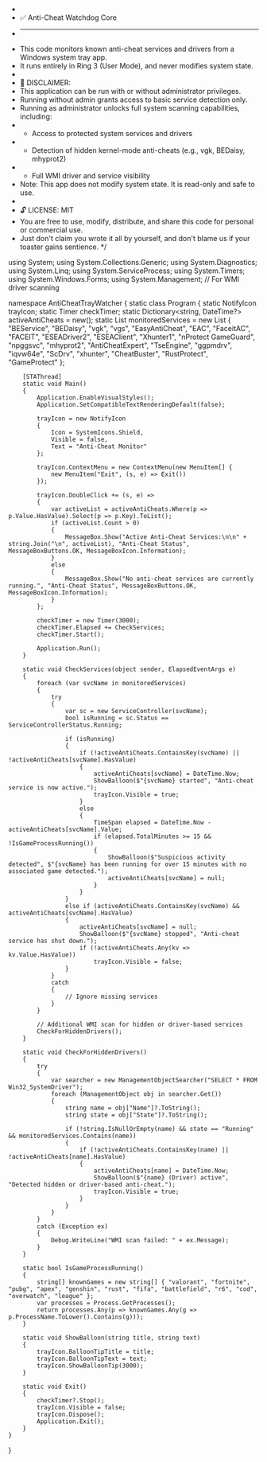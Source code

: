 *
 * ✅ Anti-Cheat Watchdog Core
 * ----------------------------
 * This code monitors known anti-cheat services and drivers from a Windows system tray app.
 * It runs entirely in Ring 3 (User Mode), and never modifies system state.
 *
 * 📝 DISCLAIMER:
 * This application can be run with or without administrator privileges.
 * Running without admin grants access to basic service detection only.
 * Running as administrator unlocks full system scanning capabilities, including:
 *   - Access to protected system services and drivers
 *   - Detection of hidden kernel-mode anti-cheats (e.g., vgk, BEDaisy, mhyprot2)
 *   - Full WMI driver and service visibility
 * Note: This app does not modify system state. It is read-only and safe to use.
 *
 * 🔓 LICENSE: MIT
 * You are free to use, modify, distribute, and share this code for personal or commercial use.
 * Just don't claim you wrote it all by yourself, and don't blame us if your toaster gains sentience.
 */


using System;
using System.Collections.Generic;
using System.Diagnostics;
using System.Linq;
using System.ServiceProcess;
using System.Timers;
using System.Windows.Forms;
using System.Management; // For WMI driver scanning

namespace AntiCheatTrayWatcher
{
    static class Program
    {
        static NotifyIcon trayIcon;
        static Timer checkTimer;
        static Dictionary<string, DateTime?> activeAntiCheats = new();
        static List<string> monitoredServices = new List<string>
        {
            "BEService",
            "BEDaisy",
            "vgk",
            "vgs",
            "EasyAntiCheat",
            "EAC",
            "FaceitAC",
            "FACEIT",
            "ESEADriver2",
            "ESEAClient",
            "Xhunter1",
            "nProtect GameGuard",
            "npggsvc",
            "mhyprot2",
            "AntiCheatExpert",
            "TseEngine",
            "ggpmdrv",
            "iqvw64e",
            "ScDrv",
            "xhunter",
            "CheatBuster",
            "RustProtect",
            "GameProtect"
        };

        [STAThread]
        static void Main()
        {
            Application.EnableVisualStyles();
            Application.SetCompatibleTextRenderingDefault(false);

            trayIcon = new NotifyIcon
            {
                Icon = SystemIcons.Shield,
                Visible = false,
                Text = "Anti-Cheat Monitor"
            };

            trayIcon.ContextMenu = new ContextMenu(new MenuItem[] {
                new MenuItem("Exit", (s, e) => Exit())
            });

            trayIcon.DoubleClick += (s, e) =>
            {
                var activeList = activeAntiCheats.Where(p => p.Value.HasValue).Select(p => p.Key).ToList();
                if (activeList.Count > 0)
                {
                    MessageBox.Show("Active Anti-Cheat Services:\n\n" + string.Join("\n", activeList), "Anti-Cheat Status", MessageBoxButtons.OK, MessageBoxIcon.Information);
                }
                else
                {
                    MessageBox.Show("No anti-cheat services are currently running.", "Anti-Cheat Status", MessageBoxButtons.OK, MessageBoxIcon.Information);
                }
            };

            checkTimer = new Timer(3000);
            checkTimer.Elapsed += CheckServices;
            checkTimer.Start();

            Application.Run();
        }

        static void CheckServices(object sender, ElapsedEventArgs e)
        {
            foreach (var svcName in monitoredServices)
            {
                try
                {
                    var sc = new ServiceController(svcName);
                    bool isRunning = sc.Status == ServiceControllerStatus.Running;

                    if (isRunning)
                    {
                        if (!activeAntiCheats.ContainsKey(svcName) || !activeAntiCheats[svcName].HasValue)
                        {
                            activeAntiCheats[svcName] = DateTime.Now;
                            ShowBalloon($"{svcName} started", "Anti-cheat service is now active.");
                            trayIcon.Visible = true;
                        }
                        else
                        {
                            TimeSpan elapsed = DateTime.Now - activeAntiCheats[svcName].Value;
                            if (elapsed.TotalMinutes >= 15 && !IsGameProcessRunning())
                            {
                                ShowBalloon($"Suspicious activity detected", $"{svcName} has been running for over 15 minutes with no associated game detected.");
                                activeAntiCheats[svcName] = null;
                            }
                        }
                    }
                    else if (activeAntiCheats.ContainsKey(svcName) && activeAntiCheats[svcName].HasValue)
                    {
                        activeAntiCheats[svcName] = null;
                        ShowBalloon($"{svcName} stopped", "Anti-cheat service has shut down.");
                        if (!activeAntiCheats.Any(kv => kv.Value.HasValue))
                            trayIcon.Visible = false;
                    }
                }
                catch
                {
                    // Ignore missing services
                }
            }

            // Additional WMI scan for hidden or driver-based services
            CheckForHiddenDrivers();
        }

        static void CheckForHiddenDrivers()
        {
            try
            {
                var searcher = new ManagementObjectSearcher("SELECT * FROM Win32_SystemDriver");
                foreach (ManagementObject obj in searcher.Get())
                {
                    string name = obj["Name"]?.ToString();
                    string state = obj["State"]?.ToString();

                    if (!string.IsNullOrEmpty(name) && state == "Running" && monitoredServices.Contains(name))
                    {
                        if (!activeAntiCheats.ContainsKey(name) || !activeAntiCheats[name].HasValue)
                        {
                            activeAntiCheats[name] = DateTime.Now;
                            ShowBalloon($"{name} (Driver) active", "Detected hidden or driver-based anti-cheat.");
                            trayIcon.Visible = true;
                        }
                    }
                }
            }
            catch (Exception ex)
            {
                Debug.WriteLine("WMI scan failed: " + ex.Message);
            }
        }

        static bool IsGameProcessRunning()
        {
            string[] knownGames = new string[] { "valorant", "fortnite", "pubg", "apex", "genshin", "rust", "fifa", "battlefield", "r6", "cod", "overwatch", "league" };
            var processes = Process.GetProcesses();
            return processes.Any(p => knownGames.Any(g => p.ProcessName.ToLower().Contains(g)));
        }

        static void ShowBalloon(string title, string text)
        {
            trayIcon.BalloonTipTitle = title;
            trayIcon.BalloonTipText = text;
            trayIcon.ShowBalloonTip(3000);
        }

        static void Exit()
        {
            checkTimer?.Stop();
            trayIcon.Visible = false;
            trayIcon.Dispose();
            Application.Exit();
        }
    }
}

